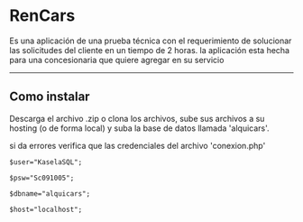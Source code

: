 # RenCars
Es una aplicación de una prueba técnica con el requerimiento de solucionar las solicitudes del cliente en un tiempo de 2 horas.
la aplicación esta hecha para una concesionaria que quiere agregar en su servicio 

----
## Como instalar
Descarga el archivo .zip o clona los archivos, sube sus archivos a su hosting (o de forma local) y suba la base de datos llamada 'alquicars'.

si da errores verifica que las credenciales del archivo 'conexion.php'

`$user="KaselaSQL";`

`$psw="Sc091005";`

`$dbname="alquicars";`

`$host="localhost";`
